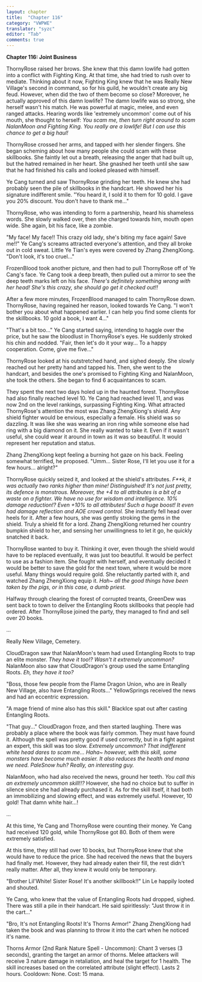 ```yaml
---
layout: chapter
title:  "Chapter 116"
category: "VWPWE"
translator: "syzc"
editor: "Tab"
comments: true
---
```


**Chapter 116: Joint Business**
 
ThornyRose raised her brows. She knew that this damn lowlife had gotten into a conflict with Fighting King. At that time, she had tried to rush over to mediate. Thinking about it now, Fighting King knew that he was Really New Village's second in command, so for his guild, he wouldn't create any big feud. However, when did the two of them become so close? Moreover, he actually approved of this damn lowlife? The damn lowlife was so strong, she herself wasn't his match. He was powerful at magic, melee, and even ranged attacks. Hearing words like 'extremely uncommon' come out of his mouth, she thought to herself: *You scam me, then turn right around to scam NalanMoon and Fighting King. You really are a lowlife! But I can use this chance to get a big haul!*
 
ThornyRose crossed her arms, and tapped with her slender fingers. She began scheming about how many people she could scam with these skillbooks. She faintly let out a breath, releasing the anger that had built up, but the hatred remained in her heart. She gnashed her teeth until she saw that he had finished his calls and looked pleased with himself.
 
Ye Cang turned and saw ThornyRose grinding her teeth. He knew she had probably seen the pile of skillbooks in the handcart. He showed her his signature indifferent smile. "You heard it, I sold it to them for 10 gold. I gave you 20% discount. You don't have to thank me..."
 
ThornyRose, who was intending to form a partnership, heard his shameless words. She slowly walked over, then she charged towards him, mouth open wide. She again, bit his face, like a zombie.
 
"My face! My face!! This crazy old lady, she's biting my face again! Save me!!" Ye Cang's screams attracted everyone's attention, and they all broke out in cold sweat. Little Ye Tian's eyes were covered by Zhang ZhengXiong. "Don't look, it's too cruel..."
 
FrozenBlood took another picture, and then had to pull ThornyRose off of Ye Cang's face. Ye Cang took a deep breath, then pulled out a mirror to see the deep teeth marks left on his face. *There's definitely something wrong with her head! She's this crazy, she should go get it checked out!!*
 
After a few more minutes, FrozenBlood managed to calm ThornyRose down. ThornyRose, having regained her reason, looked towards Ye Cang. "I won't bother you about what happened earlier. I can help you find some clients for the skillbooks. 10 gold a book, I want 4..."
 
"That's a bit too..." Ye Cang started saying, intending to haggle over the price, but he saw the bloodlust in ThornyRose's eyes. He suddenly stroked his chin and nodded. "Fair, then let's do it your way... To a happy cooperation. Come, give me five..."
 
ThornyRose looked at his outstretched hand, and sighed deeply. She slowly reached out her pretty hand and tapped his. Then, she went to the handcart, and besides the one's promised to Fighting King and NalanMoon, she took the others. She began to find 6 acquaintances to scam. 
 
They spent the next two days holed up in the haunted forest. ThornyRose had also finally reached level 10. Ye Cang had reached level 11, and was now 2nd on the level rankings, surpassing Fighting King. What attracted ThornyRose's attention the most was Zhang ZhengXiong's shield. Any shield fighter would be envious, especially a female. His shield was so dazzling. It was like she was wearing an iron ring while someone else had ring with a big diamond on it. She really wanted to take it. Even if it wasn't useful, she could wear it around in town as it was so beautiful. It would represent her reputation and status.
 
Zhang ZhengXiong kept feeling a burning hot gaze on his back. Feeling somewhat terrified, he proposed. "Umm... Sister Rose, I'll let you use it for a few hours... alright?"
 
ThornyRose quickly seized it, and looked at the shield's attributes. *F\*\*k, it was actually two ranks higher than mine! Distinguished! It's not just pretty, its defence is monstrous. Moreover, the +4 to all attributes is a bit of a waste on a fighter. We have no use for wisdom and intelligence. 10% damage reduction!? Even +10% to all attributes! Such a huge boost! It even had damage reflection and AOE crowd control.* She instantly fell head over heels for it. After a few hours, she was gently stroking the gems in the shield. Truly a shield fit for a lord. Zhang ZhengXiong returned her country bumpkin shield to her, and sensing her unwillingness to let it go, he quickly snatched it back.
 
ThornyRose wanted to buy it. Thinking it over, even though the shield would have to be replaced eventually, it was just too beautiful. It would be perfect to use as a fashion item. She fought with herself, and eventually decided it would be better to save the gold for the next town, where it would be more useful. Many things would require gold. She reluctantly parted with it, and watched Zhang ZhengXiong equip it. *Hah~ all the good things have been taken by the pigs, or in this case, a dumb priest.*
 
Halfway through clearing the forest of corrupted treants, GreenDew was sent back to town to deliver the Entangling Roots skillbooks that people had ordered. After ThornyRose joined the party, they managed to find and sell over 20 books.  
 
...
 
Really New Village, Cemetery.
 
CloudDragon saw that NalanMoon's team had used Entangling Roots to trap an elite monster. *They have it too!? Wasn't it extremely uncommon?* NalanMoon also saw that CloudDragon's group used the same Entangling Roots. *Eh, they have it too?*
 
"Boss, those few people from the Flame Dragon Union, who are in Really New Village, also have Entangling Roots..." YellowSprings received the news and had an eccentric expression.
 
"A mage friend of mine also has this skill." BlackIce spat out after casting Entangling Roots.
 
"That guy..." CloudDragon froze, and then started laughing. There was probably a place where the book was fairly common. They must have found it. Although the spell was pretty good if used correctly, but in a fight against an expert, this skill was too slow. *Extremely uncommon? That indifferent white head dares to scam me... Haha~ however, with this skill, some monsters have become much easier. It also reduces the health and mana we need. PaleSnow huh? Really, an interesting guy.* 
 
NalanMoon, who had also received the news, ground her teeth. *You call this an extremely uncommon skill!!?* However, she had no choice but to suffer in silence since she had already purchased it. As for the skill itself, it had both an immobilizing and slowing effect, and was extremely useful. However, 10 gold! That damn white hair...!
 
...
 
At this time, Ye Cang and ThornyRose were counting their money. Ye Cang had received 120 gold, while ThornyRose got 80. Both of them were extremely satisfied.
 
At this time, they still had over 10 books, but ThornyRose knew that she would have to reduce the price. She had received the news that the buyers had finally met. However, they had already eaten their fill, the rest didn't really matter. After all, they knew it would only be temporary.
 
"Brother Lil'White! Sister Rose! It's another skillbook!!" Lin Le happily looted and shouted.
 
Ye Cang, who knew that the value of Entangling Roots had dropped, sighed. There was still a pile in their handcart. He said spiritlessly: "Just throw it in the cart..."
 
"Bro, It's not Entangling Roots! It's Thorns Armor!" Zhang ZhengXiong had taken the book and was planning to throw it into the cart when he noticed it's name.
 
Thorns Armor (2nd Rank Nature Spell - Uncommon): Chant 3 verses (3 seconds), granting the target an armor of thorns. Melee attackers will receive 3 nature damage in retaliation, and heal the target for 1 health. The skill increases based on the correlated attribute (slight effect). Lasts 2 hours. Cooldown: None. Cost: 15 mana.
